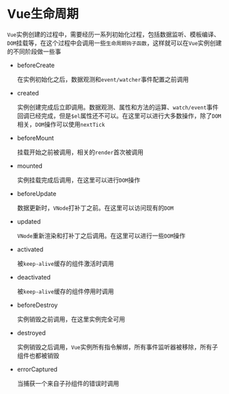 # Vue生命周期

`Vue`实例创建的过程中，需要经历一系列初始化过程，包括数据监听、模板编译、`DOM`挂载等，在这个过程中会调用一些`生命周期钩子函数`，这样就可以在`Vue`实例创建的不同阶段做一些事

* beforeCreate

  在实例初始化之后，数据观测和`event/watcher`事件配置之前调用

* created

  实例创建完成后立即调用。数据观测、属性和方法的运算、`watch/event`事件回调已经完成，但是`$el`属性还不可以。在这里可以进行大多数操作，除了`DOM`相关，`DOM`操作可以使用`nextTick`

* beforeMount

  挂载开始之前被调用，相关的`render`首次被调用

* mounted

  实例挂载完成后调用，在这里可以进行`DOM`操作

* beforeUpdate

  数据更新时，`VNode`打补丁之前。在这里可以访问现有的`DOM`

* updated

  `VNode`重新渲染和打补丁之后调用。在这里可以进行一些`DOM`操作

* activated

  被`keep-alive`缓存的组件激活时调用

* deactivated

  被`keep-alive`缓存的组件停用时调用

* beforeDestroy

  实例销毁之前调用，在这里实例完全可用

* destroyed

  实例销毁之后调用，`Vue`实例所有指令解绑，所有事件监听器被移除，所有子组件也都被销毁

* errorCaptured

  当捕获一个来自子孙组件的错误时调用